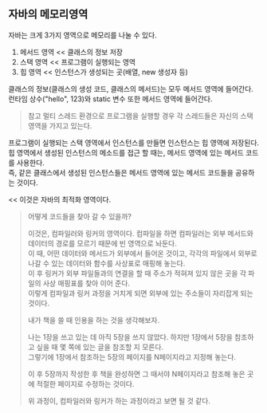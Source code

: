 ## 자바의 메모리영역

자바는 크게 3가지 영역으로 메모리를 나눌 수 있다.
1. 메서드 영역 << 클래스의 정보 저장
2. 스택 영역 << 프로그램이 실행되는 영역
3. 힙 영역 << 인스턴스가 생성되는 곳(배열, new 생성자 등)

클래스의 정보(클래스의 생성 코드, 클래스의 메서드)는 모두 메서드 영역에 들어간다.   
런타임 상수("hello", 123)와 static 변수 또한 메서드 영역에 들어간다.

> 참고
> 멀티 스레드 환경으로 프로그램을 실행할 경우 각 스레드들은 자신의 스택 영역을 가지고 있는다.

프로그램이 실행되는 스택 영역에서 인스턴스를 만들면 인스턴스는 힙 영역에 저장된다.   
힙 영역에서 생성된 인스턴스의 메소드를 접근 할 때는, 메서드 영역에 있는 메서드 코드를 사용한다.   
즉, 같은 클래스에서 생성된 인스턴스들은 메서드 영역에 있는 메서드 코드들을 공유하는 것이다.   

<< 이것은 자바의 최적화 영역이다.

> 어떻게 코드들을 찾아 갈 수 있을까?
> 
> 이것은, 컴파일러와 링커의 영역이다.
> 컴파일을 하면 컴파일러는 외부 메서드와 데이터의 경로를 모르기 때문에 빈 영역으로 놔둔다.   
> 이 때, 어떤 데이터와 메서드가 외부에서 들어온 것이고, 각각의 파일에서 외부로 나갈 수 있는 데이터와 함수를 사상표로 매핑해 놓는다.   
> 이 후 링커가 외부 파일들과의 연결을 할 때 주소가 적혀져 있지 않은 곳을 각 파일의 사상 매핑표를 찾아 이어 준다.   
> 이렇게 컴파일과 링커 과정을 거치게 되면 외부에 있는 주소들이 자리잡게 되는 것이다.   
> 
> 내가 책을 쓸 때 인용을 하는 것을 생각해보자.   
> 
> 나는 1장을 쓰고 있는 데 아직 5장을 쓰지 않았다. 하지만 1장에서 5장을 참조하고 싶을 때 몇 쪽에 있는 글을 참조할 지 모른다.   
> 그렇기에 1장에서 참조하는 5장의 페이지를 N페이지라고 지정해 놓는다.   
> 
> 이 후 5장까지 작성한 후 책을 완성하면 그 때서야 N페이지라고 참조해 놓은 곳에 적절한 페이지로 수정하는 것이다.   
> 
> 위 과정이, 컴파일러와 링커가 하는 과정이라고 보면 될 것 같다.